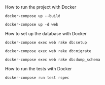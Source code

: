 How to run the project with Docker

```angular2html
docker-compose up --build
```
```angular2html
docker-compose up -d web
```

How to set up the database with Docker
```angular2html
docker-compose exec web rake db:setup
```

```angular2html
docker-compose exec web rake db:migrate
```

```angular2html
docker-compose exec web rake db:dump_schema
```


How to run the tests with Docker
```angular2html
docker-compose run test rspec
```
